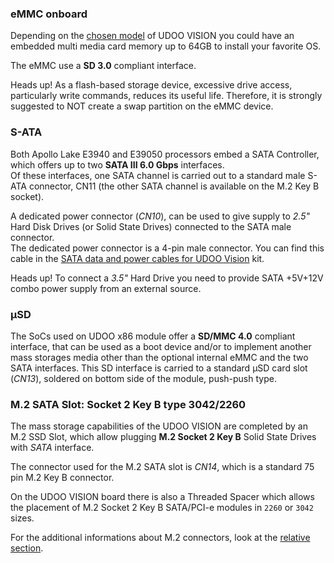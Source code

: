 ### eMMC onboard

Depending on the [chosen model](!Hardware_References/Board_versions) of UDOO VISION you could have an embedded multi media card memory up to 64GB to install your favorite OS.  

The eMMC use a **SD 3.0** compliant interface.

<span class="label label-warning">Heads up!</span> As a flash-based storage device, excessive drive access, particularly write commands, reduces its useful life. Therefore, it is strongly suggested to NOT create a swap partition on the eMMC device.


### S-ATA

Both Apollo Lake E3940 and E39050 processors embed a SATA Controller, which offers up to two **SATA III 6.0 Gbps** interfaces.  
Of these interfaces, one SATA channel is carried out to a standard male S-ATA connector, CN11 (the other SATA channel is available on the M.2 Key B socket).

A dedicated power connector (*CN10*), can be used to give supply to *2.5"* Hard Disk Drives (or Solid State Drives) connected to the SATA male connector.  
The dedicated power connector is a 4-pin male connector. You can find this cable in the [SATA data and power cables for UDOO Vision](http://shop.udoo.org/sata-data-and-power-cables-for-udoo-x86.html) kit.

<span class="label label-warning">Heads up!</span> To connect a *3.5"* Hard Drive you need to provide SATA +5V+12V combo power supply from an external source.

### μSD

The SoCs used on UDOO x86 module offer a **SD/MMC 4.0** compliant interface, that can be used as a boot device and/or to implement another mass storages media other than the optional internal eMMC and the two SATA interfaces.
This SD interface is carried to a standard μSD card slot (*CN13*), soldered on bottom side of the module, push-push type.

### M.2 SATA Slot: Socket 2 Key B type 3042/2260

The mass storage capabilities of the UDOO VISION are completed by an M.2 SSD Slot, which allow plugging **M.2 Socket 2 Key B** Solid State Drives with *SATA* interface.  

The connector used for the M.2 SATA slot is *CN14*, which is a standard 75 pin M.2 Key B connector.

On the UDOO VISION board there is also a Threaded Spacer which allows the placement of M.2 Socket 2 Key B SATA/PCI-e modules in `2260` or `3042` sizes.

For the additional informations about M.2 connectors, look at the [relative section](Hardware_References/M.2_Connectors).